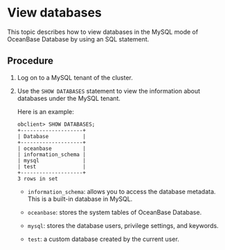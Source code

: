 # View databases

This topic describes how to view databases in the MySQL mode of OceanBase Database by using an SQL statement.

## Procedure

1. Log on to a MySQL tenant of the cluster.

2. Use the `SHOW DATABASES` statement to view the information about databases under the MySQL tenant.

   Here is an example:

   ```shell
   obclient> SHOW DATABASES;
   +--------------------+
   | Database           |
   +--------------------+
   | oceanbase          |
   | information_schema |
   | mysql              |
   | test               |
   +--------------------+
   3 rows in set
   ```

   * `information_schema`: allows you to access the database metadata. This is a built-in database in MySQL.

   * `oceanbase`: stores the system tables of OceanBase Database.

   * `mysql`: stores the database users, privilege settings, and keywords.

   * `test`: a custom database created by the current user.
